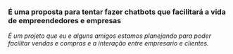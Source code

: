 <h3><strong>É uma proposta para tentar fazer chatbots que facilitará a vida de empreendedores e empresas</strong></h3>

 <i>É um projeto que eu e alguns amigos estamos planejando para poder facilitar vendas e compras e a interação entre empresario e clientes.<i>
